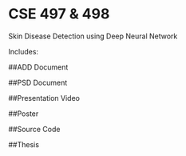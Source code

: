 # CSE 497 & 498

Skin Disease Detection using Deep Neural Network

Includes:

##ADD Document

##PSD Document

##Presentation Video

##Poster

##Source Code

##Thesis
